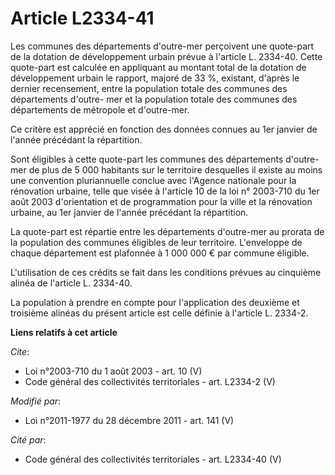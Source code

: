 # Article L2334-41

Les communes des départements d'outre-mer perçoivent une quote-part de la dotation de développement urbain prévue à l'article
L. 2334-40. Cette quote-part est calculée en appliquant au montant total de la dotation de développement urbain le rapport,
majoré de 33 %, existant, d'après le dernier recensement, entre la population totale des communes des départements d'outre-
mer et la population totale des communes des départements de métropole et d'outre-mer. 

Ce critère est apprécié en fonction des données connues au 1er janvier de l'année précédant la répartition. 

Sont éligibles à cette quote-part les communes des départements d'outre-mer de plus de 5 000 habitants sur le territoire
desquelles il existe au moins une convention pluriannuelle conclue avec l'Agence nationale pour la rénovation urbaine, telle
que visée à l'article 10 de la loi n° 2003-710 du 1er août 2003 d'orientation et de programmation pour la ville et la
rénovation urbaine, au 1er janvier de l'année précédant la répartition. 

La quote-part est répartie entre les départements d'outre-mer au prorata de la population des communes éligibles de leur
territoire. L'enveloppe de chaque département est plafonnée à 1 000 000 € par commune éligible. 

L'utilisation de ces crédits se fait dans les conditions prévues au cinquième alinéa de l'article L. 2334-40. 

La population à prendre en compte pour l'application des deuxième et troisième alinéas du présent article est celle définie à
l'article L. 2334-2.

**Liens relatifs à cet article**

_Cite_:

  - Loi n°2003-710 du 1 août 2003 - art. 10 (V)
  - Code général des collectivités territoriales - art. L2334-2 (V)

_Modifié par_:

  - Loi n°2011-1977 du 28 décembre 2011 - art. 141 (V)

_Cité par_:

  - Code général des collectivités territoriales - art. L2334-40 (V)
